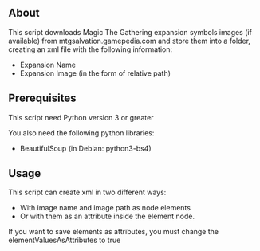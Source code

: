 About
-----

This script downloads Magic The Gathering expansion symbols images (if available) from mtgsalvation.gamepedia.com and store them into a folder,  creating an xml file with the following information:

* Expansion Name
* Expansion Image (in the form of relative path)

Prerequisites
-------------

This script need Python version 3 or greater

You also need the following python libraries: 

* BeautifulSoup (in Debian: python3-bs4)


Usage
-----

This script can create xml in two different ways: 

* With image name and image path as node elements
* Or with them as an attribute inside the element node. 

If you want to save elements as attributes, you must change the elementValuesAsAttributes to true
